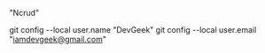 "Ncrud" 

git config --local user.name "DevGeek"
git config --local user.email "iamdevgeek@gmail.com"

